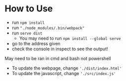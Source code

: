 # How to Use

- run `npm install`
- run `"./node_modules/.bin/webpack"`
- run `serve dist`
  - You may need to run `npm install --global serve`
- go to the address given
- check the console in inspect to see the output!

May need to be ran in cmd and bash not powershell

- To update the webpage, change `'./dist/index.html'`
- To update the javascript, change `'./src/index.js'`
